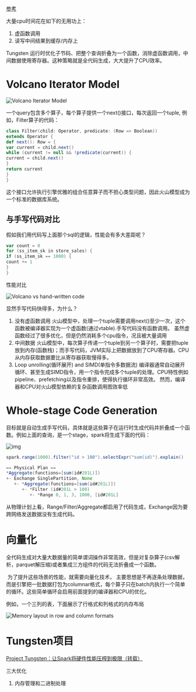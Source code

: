 [参考](https://www.databricks.com/blog/2016/05/23/apache-spark-as-a-compiler-joining-a-billion-rows-per-second-on-a-laptop.html)

大量cpu时间花在如下的无用功上：

1. 虚函数调用
2. 读写中间结果到缓存/内存上

Tungsten 运行时优化子节码、把整个查询折叠为一个函数，消除虚函数调用，中间数据使用寄存器。这种策略就是全代码生成，大大提升了CPU效率。

# Volcano Iterator Model

![Volcano Iterator Model](https://piggo-picture.oss-cn-hangzhou.aliyuncs.com/volcano-iterator-model.png)

一个query包含多个算子，每个算子提供一个next()接口，每次返回一个tuple, 例如，Filter算子的代码：

```scala
class Filter(child: Operator, predicate: (Row => Boolean))
extends Operator {
def next(): Row = {
var current = child.next()
while (current != null && !predicate(current)) {
current = child.next()
}
return current
}
}
```

这个接口允许执行引擎优雅的组合任意算子而不担心类型问题，因此火山模型成为一个标准的数据库系统。

## 与手写代码对比

假如我们用代码写上面那个sql的逻辑，性能会有多大差距呢？ 

```scala
var count = 0
for (ss_item_sk in store_sales) {
if (ss_item_sk == 1000) {
count += 1
}
}
```

性能对比

![Volcano vs hand-written code](https://piggo-picture.oss-cn-hangzhou.aliyuncs.com/volcano-vs-hand-written-code-1024x397.png)

显然手写代码快得多，为什么？

1. 没有虚函数调用
   火山模型中，处理一个tuple需要调用next()至少一次，这个函数被编译器实现为一个虚函数(通过vtable).手写代码没有函数调用。 虽然虚函数经过了很多优化，但是仍然消耗多个cpu指令，况且被大量调用
2. 中间数据
   火山模型中，每次算子传递一个tuple到另一个算子时，需要把tuple放到内存(函数栈)；而手写代码，JVM实际上把数据放到了CPU寄存器。CPU从内存获取数据要比从寄存器获取慢得多。
3. Loop unrolling(循环展开) and SIMD(单指令多数据流)
   编译器通常自动展开循环、甚至生成SIMD指令，用一个指令完成多个tuple的处理。CPU特性例如pipeline、prefetching以及指令重排，使得执行循环非常高效。 然而，编译器和CPU对火山模型依赖的复杂函数调用图效率低

# Whole-stage Code Generation

目标就是自动生成手写代码，具体就是这些算子在运行时生成代码并折叠成一个函数。例如上面的查询，是一个stage，spark将生成下面的代码：

![img](https://piggo-picture.oss-cn-hangzhou.aliyuncs.com/whole-stage-code-generation-model.png)

```scala
spark.range(1000).filter("id > 100").selectExpr("sum(id)").explain()

== Physical Plan ==
*Aggregate(functions=[sum(id#201L)])
+- Exchange SinglePartition, None
   +- *Aggregate(functions=[sum(id#201L)])
      +- *Filter (id#201L > 100)
         +- *Range 0, 1, 3, 1000, [id#201L]
```

从物理计划上看，Range/Filter/Aggregate都启用了代码生成，Exchange因为要跨网络发送数据没有生成代码。





# 向量化

​        全代码生成对大量大数据量的简单谓词操作非常高效，但是对复杂算子(csv解析，parquet解压缩)或者集成三方组件的代码无法折叠成一个函数。

​        为了提升这些场景的性能，就需要向量化技术， 主要思想是不再逐条处理数据，而是引擎把一批数据打包为columnar格式，每个算子只在batch内执行一个简单的循环。这些简单循环会启用前面提到的编译器和CPU的优化。

例如，一个三列的表，下面展示了行格式和列格式的内存布局

![Memory layout in row and column formats](https://piggo-picture.oss-cn-hangzhou.aliyuncs.com/memory-layout-in-row-and-column-formats.png)

# Tungsten项目

[Project Tungsten：让Spark将硬件性能压榨到极限（转载）](https://www.cnblogs.com/shishanyuan/p/8453970.html)

三大优化

1.  内存管理和二进制处理